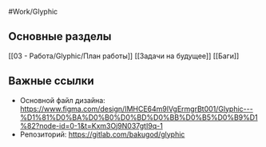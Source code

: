 #Work/Glyphic
## Основные разделы
[[03 - Работа/Glyphic/План работы]]
[[Задачи на будущее]]
[[Баги]]

## Важные ссылки
- Основной файл дизайна: https://www.figma.com/design/IMHCE64m9lVgErmgrBt001/Glyphic---%D1%81%D0%BA%D0%B0%D0%BD%D0%BB%D0%B5%D0%B9%D1%82?node-id=0-1&t=Kxm3Oj9N037gtI9q-1
- Репозиторий: https://gitlab.com/bakugod/glyphic